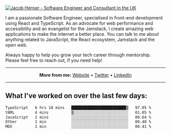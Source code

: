 [![Jacob Herper - Software Engineer and Consultant in the UK](https://res.cloudinary.com/jacobherper/image/upload/v1641506277/gh-image.png)](https://jacobherper.com/)

I am a passionate Software Engineer, specialised in front-end development using React and TypeScript. As an advocate for web performance and accessibility and an evangelist for the Jamstack, I create amazing web applications to make the internet a better place. You can talk to me about anything related to JavaScript, the React ecosystem, Jamstack and the open web.

Always happy to help you grow your tech career through mentorship. Please feel free to reach out, if you need help!

---

<p align="center">
  <strong>More from me:</strong> 
  <a href="https://jacobherper.com/">Website</a> •
  <a href="https://twitter.com/intent/follow?screen_name=jakeherp&tw_p=followbutton">Twitter</a> •
  <a href="https://www.linkedin.com/in/jacobherper/">LinkedIn</a>
</p>

---

## What I've worked on over the last few days:

<!--START_SECTION:waka-->

```txt
TypeScript   6 hrs 18 mins   ████████████████████████▒   97.05 %
YAML         4 mins          ▒░░░░░░░░░░░░░░░░░░░░░░░░   01.05 %
JavaScript   2 mins          ░░░░░░░░░░░░░░░░░░░░░░░░░   00.64 %
Other        1 min           ░░░░░░░░░░░░░░░░░░░░░░░░░   00.48 %
MDX          1 min           ░░░░░░░░░░░░░░░░░░░░░░░░░   00.41 %
```

<!--END_SECTION:waka-->
